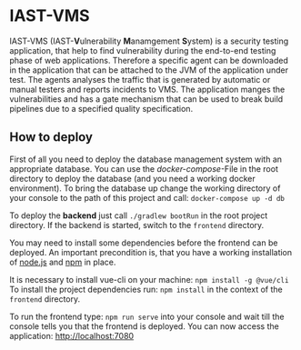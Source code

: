 # IAST-VMS

IAST-VMS (IAST-**V**ulnerability **M**anamgement **S**ystem) is a security testing
application, that help to find vulnerability during the end-to-end testing phase
of web applications. Therefore a specific agent can be downloaded in the application
that can be attached to the JVM of the application under test. The agents analyses 
the traffic that is generated by automatic or manual testers and reports incidents
to VMS. The application manges the vulnerabilities and has a gate mechanism 
that can be used to break build pipelines due to a specified quality specification.

## How to deploy
                                          
First of all you need to deploy the database management system with an appropriate 
database. You can use the _docker-compose_-File in the root directory to deploy the 
database (and you need a working docker environment). To bring the database up change 
the working directory of your console to the path of this project and call:
`docker-compose up -d db`

To deploy the **backend** just call `./gradlew bootRun` in the root project directory. 
If the backend is started, switch to the `frontend` directory.

You may need to install some dependencies before the frontend can be deployed. 
An important precondition is, that you have a working installation of [node.js](https://nodejs.org/en/)
and [npm](https://www.npmjs.com/) in place. 

It is necessary to install vue-cli on your machine:
`npm install -g @vue/cli` 
To install the project dependencies run:
`npm install` in the context of the `frontend` directory.

To run the frontend type: `npm run serve` into your console and wait till the console 
tells you that the frontend is deployed. You can now access the application: [http://localhost:7080](http://localhost:7080)




 